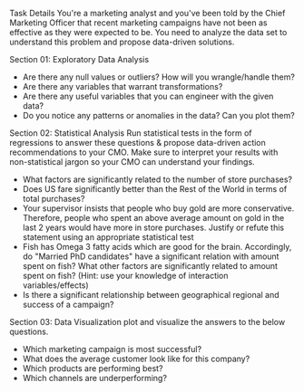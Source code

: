 Task Details
	You're a marketing analyst and you've been told by the Chief Marketing Officer that recent marketing campaigns have not been as effective as they were expected to be. You need to analyze the data set to understand this problem and propose data-driven solutions.

Section 01: Exploratory Data Analysis
 * Are there any null values or outliers? How will you wrangle/handle them?
 * Are there any variables that warrant transformations?
 * Are there any useful variables that you can engineer with the given data?
 * Do you notice any patterns or anomalies in the data? Can you plot them?

Section 02: Statistical Analysis
	Run statistical tests in the form of regressions to answer these questions & propose data-driven action recommendations to your CMO. Make sure to interpret your results with non-statistical jargon so your CMO can understand your findings.

 * What factors are significantly related to the number of store purchases?
 * Does US fare significantly better than the Rest of the World in terms of total purchases?
 * Your supervisor insists that people who buy gold are more conservative. Therefore, people who spent an above average amount on gold in the last 2 years would have more in store    purchases. Justify or refute this statement using an appropriate statistical test
 * Fish has Omega 3 fatty acids which are good for the brain. Accordingly, do "Married PhD candidates" have a significant relation with amount spent on fish? What other factors are    significantly related to amount spent on fish? (Hint: use your knowledge of interaction variables/effects)
 * Is there a significant relationship between geographical regional and success of a campaign?

Section 03: Data Visualization
	plot and visualize the answers to the below questions.

 * Which marketing campaign is most successful?
 * What does the average customer look like for this company?
 * Which products are performing best?
 * Which channels are underperforming?

